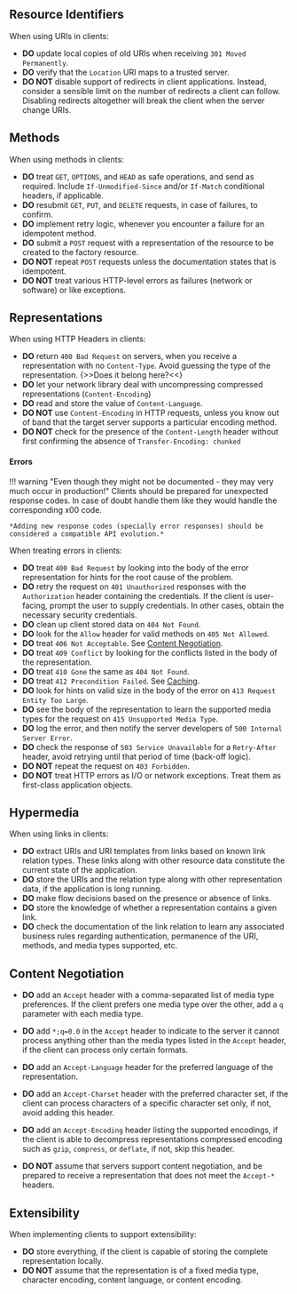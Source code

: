 ## Resource Identifiers

When using URIs in clients: 

- **DO** update local copies of old URIs when receiving `301 Moved Permanently`.
- **DO** verify that the `Location` URI maps to a trusted server.
- **DO NOT** disable support of redirects in client applications. Instead, consider a sensible limit on the number of redirects a client can follow. Disabling redirects altogether will break the client when the server change URIs.

## Methods

When using methods in clients:

- **DO** treat `GET`, `OPTIONS`, and `HEAD` as safe operations, and send as required. Include `If-Unmodified-Since` and/or `If-Match` conditional headers, if applicable.
- **DO** resubmit `GET`, `PUT`, and `DELETE` requests, in case of failures, to confirm.
- **DO** implement retry logic, whenever you encounter a failure for an idempotent method.
- **DO** submit a `POST` request with a representation of the resource to be created to the factory resource.
- **DO NOT** repeat `POST` requests unless the documentation states that is idempotent.
- **DO NOT** treat various HTTP-level errors as failures (network or software) or like exceptions.

## Representations

When using HTTP Headers in clients:

- **DO** return `400 Bad Request` on servers, when you receive a representation with no `Content-Type`. Avoid guessing the type of the representation. {>>Does it belong here?<<}
- **DO** let your network library deal with uncompressing compressed representations (`Content-Encoding`)
- **DO** read and store the value of `Content-Language`.
- **DO NOT** use `Content-Encoding` in HTTP requests, unless you know out of band that the target server supports a particular encoding method.
- **DO NOT** check for the presence of the `Content-Length` header without first confirming the absence of `Transfer-Encoding: chunked`

#### Errors

!!! warning "Even though they might not be documented - they may very much occur in production!"
    Clients should be prepared for unexpected response codes. In case of doubt handle them like they would handle the corresponding x00 code.
    
    *Adding new response codes (specially error responses) should be considered a compatible API evolution.*

When treating errors in clients:

- **DO** treat `400 Bad Request` by looking into the body of the error representation for hints for the root cause of the problem.
- **DO** retry the request on `401 Unauthorized` responses with the `Authorization` header containing the credentials. If the client is user-facing, prompt the user to supply credentials. In other cases, obtain the necessary security credentials.
- **DO** clean up client stored data on `404 Not Found`.
- **DO** look for the `Allow` header for valid methods on `405 Not Allowed`.
- **DO** treat `406 Not Acceptable`. See [Content Negotiation](/content_negotiation).
- **DO** treat `409 Conflict` by looking for the conflicts listed in the body of the representation.
- **DO** treat `410 Gone` the same as `404 Not Found`.
- **DO** treat `412 Precondition Failed`. See [Caching](/caching).
- **DO** look for hints on valid size in the body of the error on `413 Request Entity Too Large`.
- **DO** see the body of the representation to learn the supported media types for the request on `415 Unsupported Media Type`.
- **DO** log the error, and then notify the server developers of `500 Internal Server Error`.
- **DO** check the response of `503 Service Unavailable` for a `Retry-After` header, avoid retrying until that period of time (back-off logic).
- **DO NOT** repeat the request on `403 Forbidden`.
- **DO NOT** treat HTTP errors as I/O or network exceptions. Treat them as first-class application objects.

## Hypermedia

When using links in clients:

- **DO** extract URIs and URI templates from links based on known link relation types. These links along with other resource data constitute the current state of the application.
- **DO** store the URIs and the relation type along with other representation data, if the application is long running.
- **DO** make flow decisions based on the presence or absence of links.
- **DO** store the knowledge of whether a representation contains a given link.
- **DO** check the documentation of the link relation to learn any associated business rules regarding authentication, permanence of the URI, methods, and media types supported, etc.

## Content Negotiation

- **DO** add an `Accept` header with a comma-separated list of media type preferences. If the client prefers one media type over the other, add a `q` parameter with each media type.
- **DO** add `*;q=0.0` in the `Accept` header to indicate to the server it cannot process anything other than the media types listed in the `Accept` header, if the client can process only certain formats.
- **DO** add an `Accept-Language` header for the preferred language of the representation.
- **DO** add an `Accept-Charset` header with the preferred character set, if the client can process characters of a specific character set only, if not, avoid adding this header.
- **DO** add an `Accept-Encoding` header listing the supported encodings, if the client is able to decompress representations compressed encoding such as `gzip`, `compress`, or `deflate`, if not, skip this header.

- **DO NOT** assume that servers support content negotiation, and be prepared to receive a representation that does not meet the `Accept-*` headers.

## Extensibility

When implementing clients to support extensibility:

* **DO** store everything, if the client is capable of storing the complete representation locally.
* **DO NOT** assume that the representation is of a fixed media type, character encoding, content language, or content encoding.

